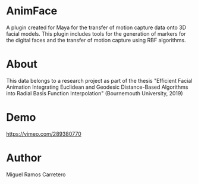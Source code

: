 # AnimFace
A plugin created for Maya for the transfer of motion capture data onto 3D facial models. This plugin includes tools for the generation of markers for the digital faces and the transfer of motion capture using RBF algorithms.

# About

This data belongs to a research project as part of the thesis "Efficient Facial Animation Integrating Euclidean and Geodesic Distance-Based Algorithms into Radial Basis Function Interpolation"
(Bournemouth University, 2019)

# Demo 
https://vimeo.com/289380770

# Author
Miguel Ramos Carretero

